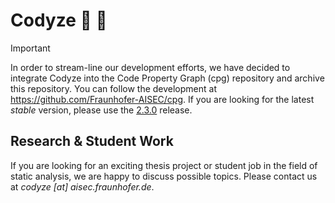 # Codyze :mag_right: :rocket: 

> [!IMPORTANT]
> In order to stream-line our development efforts, we have decided to integrate Codyze into the Code Property Graph (cpg) repository and archive this repository. You can follow the development at https://github.com/Fraunhofer-AISEC/cpg.
> If you are looking for the latest _stable_ version, please use the [2.3.0](https://github.com/Fraunhofer-AISEC/codyze/releases/tag/v2.3.0) release.

## Research & Student Work

If you are looking for an exciting thesis project or student job in the field of static analysis, we are happy to discuss possible topics. Please contact us at _codyze [at] aisec.fraunhofer.de_.
